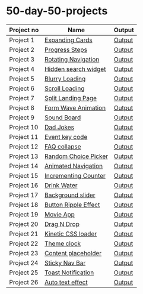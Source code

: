 # 50-day-50-projects

| Project no  | Name | Output |
| ------------- | ------------- | ------------- |
| Project 1  | [Expanding Cards](https://github.com/annshiv/50-days-50-projects/tree/main/Expanding-cards) | [Output](https://www.youtube.com/watch?v=hjpS6847UiU) |
| Project 2  | [Progress Steps](https://github.com/annshiv/50-days-50-projects/tree/main/Progress%20steps) | [Output](https://www.youtube.com/watch?v=JyxZErTHMn4) |
| Project 3  | [Rotating Navigation](https://github.com/annshiv/50-days-50-projects/tree/main/Rotating%20navigation) | [Output](https://www.youtube.com/watch?v=1D9NnDHvnWg) |
| Project 4  | [Hidden search widget](https://github.com/annshiv/50-days-50-projects/tree/main/Hidden%20search%20widget) | [Output](https://www.youtube.com/watch?v=jRWRRFFwAt8) |
| Project 5  | [Blurry Loading](https://github.com/annshiv/50-days-50-projects/tree/main/Blurry%20Loading) | [Output](https://www.youtube.com/watch?v=hN4kUgDnNKQ) |
| Project 6  | [Scroll Loading](https://github.com/annshiv/50-days-50-projects/tree/main/Scroll%20Animation) | [Output](https://www.youtube.com/watch?v=mvc_B4tnLJE) |
| Project 7  | [Split Landing Page](https://github.com/annshiv/50-days-50-projects/tree/main/Split%20Landing%20page) | [Output](https://www.youtube.com/watch?v=u6YtzFe7ZfI) |
| Project 8  | [Form Wave Animation](https://github.com/annshiv/50-days-50-projects/tree/main/Form%20Wave%20Animation) | [Output](https://www.youtube.com/watch?v=TLs0EUrsqGc) |
| Project 9  | [Sound Board](https://github.com/annshiv/50-days-50-projects/tree/main/Sound%20Board) | [Output](https://www.youtube.com/watch?v=7E6zKP1kFZ4) |
| Project 10  | [Dad Jokes](https://github.com/annshiv/50-days-50-projects/tree/main/Dad%20Jokes) | [Output](https://www.youtube.com/watch?v=WPz-fh3UGgc) |
| Project 11  | [Event key code](https://github.com/annshiv/50-days-50-projects/tree/main/Event%20KeyCodes) | [Output](https://www.youtube.com/watch?v=y4CMKb_PcKc) |
| Project 12  | [FAQ collapse](https://github.com/annshiv/50-days-50-projects/tree/main/FAQ%20Collapse) | [Output](https://www.youtube.com/watch?v=uMm7r9VHopc) |
| Project 13  | [Random Choice Picker](https://lnkd.in/g7nXBjm) | [Output](https://www.youtube.com/watch?v=e8IsCQwZ8aE) |
| Project 14  | [Animated Navigation](https://lnkd.in/gkpxNyv) | [Output](https://www.youtube.com/watch?v=bZy_i286qR4) |
| Project 15  | [Incrementing Counter](https://lnkd.in/gQZ6EMV) | [Output](https://www.youtube.com/watch?v=oJp5Kmv96oo) |
| Project 16  | [Drink Water](https://lnkd.in/gsf3XqD) | [Output](https://www.youtube.com/watch?v=3IeaqPyrmjE) |
| Project 17  | [Background slider](https://lnkd.in/gGeZWmC) | [Output](https://www.youtube.com/watch?v=DNQvX46RpA0) |
| Project 18  | [Button Ripple Effect](https://lnkd.in/g_8z4hC) | [Output](https://www.youtube.com/watch?v=URqeVVJjNiY) |
| Project 19  | [Movie App](https://lnkd.in/g-F2Y3C) | [Output](https://www.youtube.com/watch?v=pJdpipBv--M) |
| Project 20  | [Drag N Drop](https://lnkd.in/gjvufez) | [Output](https://www.youtube.com/watch?v=2L0sllKaUwU) |
| Project 21  | [Kinetic CSS loader](https://lnkd.in/gX2H26x) | [Output](https://www.youtube.com/watch?v=zOQyii5xEKw) |
| Project 22  | [Theme clock](https://lnkd.in/gDWcP8J) | [Output](https://youtu.be/ZZ76L1W0_Bk) |
| Project 23  | [Content placeholder](https://lnkd.in/dhcXXeg) | [Output](https://www.youtube.com/watch?v=iRhNUxj_dow) |
| Project 24  | [Sticky Nav Bar](https://lnkd.in/gQfutQ3) | [Output](https://www.youtube.com/watch?v=wBYtSWLZSh8) |
| Project 25  | [Toast Notification](https://lnkd.in/g-hFpEz) | [Output](https://www.youtube.com/watch?v=k7azGGpYlVA) |
| Project 26  | [Auto text effect](https://lnkd.in/dV4ypnm) | [Output](https://youtu.be/k7azGGpYlVA) |